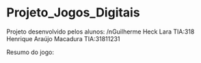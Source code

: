 # Projeto_Jogos_Digitais
Projeto desenvolvido pelos alunos:
/nGuilherme Heck Lara       TIA:318
Henrique Araújo Macadura  TIA:31811231

Resumo do jogo:
